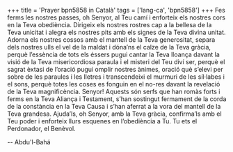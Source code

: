 +++
title = 'Prayer bpn5858 in Català'
tags = ['lang-ca', 'bpn5858']
+++
Fes ferms les nostres passes, oh Senyor, al Teu camí i enforteix els nostres cors en la Teva obediència. Dirigeix els nostres rostres cap a la bellesa de la Teva unicitat i alegra els nostres pits amb els signes de la Teva divina unitat. Adorna els nostres cossos amb el mantell de la Teva generositat, separa dels nostres ulls el vel de la maldat i dóna’ns el calze de la Teva gràcia, perquè l’essència de tots els éssers pugui cantar la Teva lloança davant la visió de la Teva misericordiosa paraula i el misteri del Teu diví ser, perquè el sagrat èxtasi de l’oració pugui omplir nostres ànimes, oració què s’elevi per sobre de les paraules i les lletres i transcendeixi el murmuri de les síl·labes i el sons, perquè totes les coses es fonguin en el no-res davant la revelació de la Teva magnificència.
Senyor! Aquests són serfs que han romàs forts i ferms en la Teva Aliança i Testament, s’han sostingut fermament de la corda de la constància en la Teva Causa i s’han aferrat a la vora del mantell de la Teva grandesa. Ajuda’ls, oh Senyor, amb la Teva gràcia, confirma’ls amb el Teu poder i enforteix llurs esquenes en l’obediència a Tu.
Tu ets el Perdonador, el Benèvol.

-- Abdu'l-Bahá

